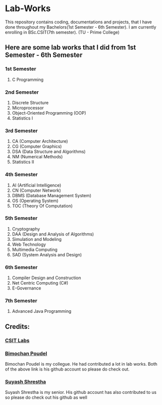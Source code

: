 # Lab-Works
This repository contains coding, documentations and projects, that I have done throughout my Bachelors(1st Semester - 6th Semester). I am currently enrolling in BSc.CSIT(7th semester).
(TU - Prime College)

## Here are some lab works that I did from 1st Semester - 6th Semester

### 1st Semester
1. C Programming

### 2nd Semester
1. Discrete Structure
2. Microprocessor
3. Object-Oriented Programming (OOP)
4. Statistics I

### 3rd Semester
1. CA (Computer Architecture)
2. CG (Computer Graphics)
3. DSA (Data Structure and Algorithms)
4. NM (Numerical Methods)
5. Statistics II

### 4th Semester
1. AI (Artificial Intelligence)
2. CN (Computer Network)
3. DBMS (Database Management System)
4. OS (Operating System)
5. TOC (Theory Of Computation)

### 5th Semester
1. Cryptography
2. DAA (Design and Analysis of Algorithms)
3. Simulation and Modeling
4. Web Technology
5. Multimedia Computing
6. SAD (System Analysis and Design)

### 6th Semester 
1. Compiler Design and Construction
2. Net Centric Computing (C#)
3. E-Governance

### 7th Semester 
1. Advanced Java Programming


## Credits:

### [CSIT Labs](https://github.com/csitlabs) 
### [Bimochan Poudel](https://github.com/eb1mo)
Bimochan Poudel is my collegue. He had contributed a lot in lab works. Both of the above link is his github account so please do check out.

### [Suyash Shrestha](https://github.com/sthsuyash)
Suyash Shrestha is my senior. His github account has also contributed to us so please do check out his github as well

